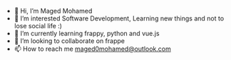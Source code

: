 - 👋 Hi, I’m Maged Mohamed
- 👀 I’m interested Software Development, Learning new things and not to lose social life :)
- 🌱 I’m currently learning frappy, python and vue.js
- 💞️ I’m looking to collaborate on frappe
- 📫 How to reach me maged0mohamed@outlook.com

<!---
magedlava/magedlava is a ✨ special ✨ repository because its `README.md` (this file) appears on your GitHub profile.
You can click the Preview link to take a look at your changes.
--->
